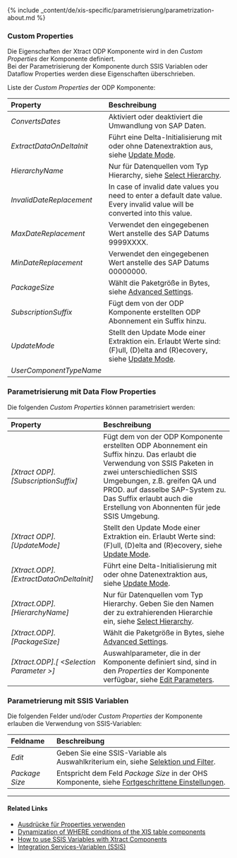 
{% include _content/de/xis-specific/parametrisierung/parametrization-about.md  %}

### Custom Properties

Die Eigenschaften der Xtract ODP Komponente wird in den *Custom Properties* der Komponente definiert. <br>
Bei der Parametrisierung der Komponente durch SSIS Variablen oder Dataflow Properties werden diese Eigenschaften überschrieben.

Liste der *Custom Properties* der ODP Komponente:

|Property|Beschreibung|
|:----|:----|
| *ConvertsDates* | Aktiviert oder deaktiviert die Umwandlung von SAP Daten.|
| *ExtractDataOnDeltaInit* | Führt eine Delta-Initialisierung mit oder ohne Datenextraktion aus, siehe [Update Mode](./odp-functions-ov#load-verfahren-update-mode).|
| *HierarchyName* | Nur für Datenquellen vom Typ Hierarchy, siehe [Select Hierarchy](./odp-functions-ov#select-hierarchy).|
| *InvalidDateReplacement* | In case of invalid date values you need to enter a default date value. Every invalid value will be converted into this value.|
| *MaxDateReplacement* | Verwendet den eingegebenen Wert anstelle des SAP Datums 9999XXXX.|
| *MinDateReplacement* | Verwendet den eingegebenen Wert anstelle des SAP Datums 00000000.|
| *PackageSize* | Wählt die Paketgröße in Bytes, siehe [Advanced Settings](./odp-functions-ov#advanced-settings).|
| *SubscriptionSuffix* | Fügt dem von der ODP Komponente erstellten ODP Abonnement ein Suffix hinzu.|
| *UpdateMode* | Stellt den Update Mode einer Extraktion ein. Erlaubt Werte sind: (F)ull, (D)elta and (R)ecovery, siehe [Update Mode](./odp-functions-ov#load-verfahren-update-mode).|
| *UserComponentTypeName* | |

### Parametrisierung mit Data Flow Properties
Die folgenden *Custom Properties* können parametrisiert werden:

|Property|Beschreibung|
|:----|:----|
| *[Xtract ODP].[SubscriptionSuffix]*| Fügt dem von der ODP Komponente erstellten ODP Abonnement ein Suffix hinzu. Das erlaubt die Verwendung von SSIS Paketen in zwei unterschiedlichen SSIS Umgebungen, z.B. greifen QA und PROD. auf dasselbe SAP-System zu. Das Suffix erlaubt auch die Erstellung von Abonnenten für jede SSIS Umgebung.|
| *[Xtract ODP].[UpdateMode]*| Stellt den Update Mode einer Extraktion ein. Erlaubt Werte sind: (F)ull, (D)elta and (R)ecovery, siehe [Update Mode](./odp-functions-ov#load-verfahren-update-mode).|
| *[Xtract.ODP].[ExtractDataOnDeltaInit]*| Führt eine Delta-Initialisierung mit oder ohne Datenextraktion aus, siehe [Update Mode](./odp-functions-ov#load-verfahren-update-mode).|
| *[Xtract.ODP].[HierarchyName]*| Nur für Datenquellen vom Typ Hierarchy. Geben Sie den Namen der zu extrahierenden Hierarchie ein, siehe [Select Hierarchy](./odp-functions-ov#select-hierarchy). |
| *[Xtract.ODP].[PackageSize]*| Wählt die Paketgröße in Bytes, siehe [Advanced Settings](./odp-functions-ov#advanced-settings). |
| *[Xtract.ODP].[ &lt;Selection Parameter &gt;]*| Auswahlparameter, die in der Komponente definiert sind, sind in den *Properties* der Komponente verfügbar, siehe [Edit Parameters](./odp-functions-ov#parameter-bearbeiten---edit-parameters). |

### Parametrierung mit SSIS Variablen
Die folgenden Felder und/oder *Custom Properties* der Komponente erlauben die Verwendung von SSIS-Variablen:

|Feldname|Beschreibung|
|:----|:----|
| *Edit*|Geben Sie eine SSIS-Variable als Auswahlkriterium ein, siehe [Selektion und Filter](./odp-functions-ov#selektion-und-filter).|
| *Package Size* | Entspricht dem Feld *Package Size* in der OHS Komponente, siehe [Fortgeschrittene Einstellungen](./odp-settings#fortgeschrittene-einstellungen).|

****
#### Related Links
- [Ausdrücke für Properties verwenden](../parametrisierung/parametrisierung-properties#ausdrücke-für-properties-verwenden) 
- [Dynamization of WHERE conditions of the XIS table components](https://kb.theobald-software.com/xtract-is/Dynamization-of-WHERE-conditions-of-the-XIS-table-components)
- [How to use SSIS Variables with Xtract Components](../parametrisierung/parametrisierung-variablen) 
- [Integration Services-Variablen (SSIS)](https://docs.microsoft.com/de-de/sql/integration-services/integration-services-ssis-variables?view=sql-server-ver15)